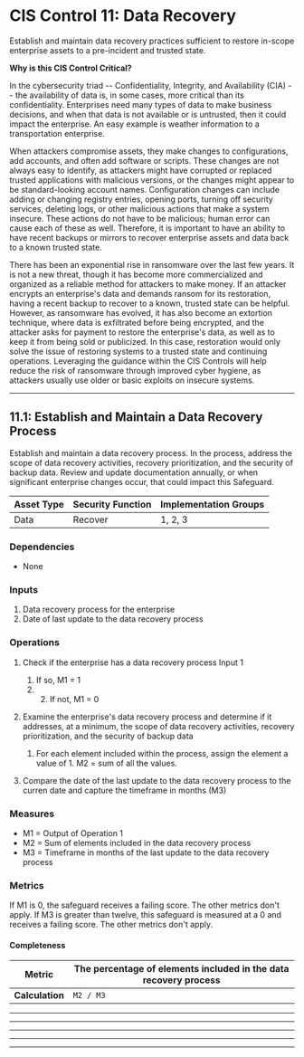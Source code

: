# CIS Control 11: Data Recovery

Establish and maintain data recovery practices sufficient to restore
in-scope enterprise assets to a pre-incident and trusted state.

**Why is this CIS Control Critical?**

In the cybersecurity triad -- Confidentiality, Integrity, and
Availability (CIA) -- the availability of data is, in some cases, more
critical than its confidentiality. Enterprises need many types of data
to make business decisions, and when that data is not available or is
untrusted, then it could impact the enterprise. An easy example is
weather information to a transportation enterprise.

When attackers compromise assets, they make changes to configurations,
add accounts, and often add software or scripts. These changes are not
always easy to identify, as attackers might have corrupted or replaced
trusted applications with malicious versions, or the changes might
appear to be standard-looking account names. Configuration changes can
include adding or changing registry entries, opening ports, turning off
security services, deleting logs, or other malicious actions that make a
system insecure. These actions do not have to be malicious; human error
can cause each of these as well. Therefore, it is important to have an
ability to have recent backups or mirrors to recover enterprise assets
and data back to a known trusted state.

There has been an exponential rise in ransomware over the last few
years. It is not a new threat, though it has become more commercialized
and organized as a reliable method for attackers to make money. If an
attacker encrypts an enterprise's data and demands ransom for its
restoration, having a recent backup to recover to a known, trusted state
can be helpful. However, as ransomware has evolved, it has also become
an extortion technique, where data is exfiltrated before being
encrypted, and the attacker asks for payment to restore the enterprise's
data, as well as to keep it from being sold or publicized. In this case,
restoration would only solve the issue of restoring systems to a trusted
state and continuing operations. Leveraging the guidance within the CIS
Controls will help reduce the risk of ransomware through improved cyber
hygiene, as attackers usually use older or basic exploits on insecure
systems.

--------------------------------------------------------------------------

## 11.1: Establish and Maintain a Data Recovery Process 

Establish and maintain a data recovery process. In the process, address
the scope of data recovery activities, recovery prioritization, and the
security of backup data. Review and update documentation annually, or
when significant enterprise changes occur, that could impact this
Safeguard.

| Asset Type   | Security Function   | Implementation Groups |
| ------------ | ------------------- | --------------------- |
| Data         | Recover             | 1, 2, 3               |

### Dependencies

-   None

### Inputs

1.  Data recovery process for the enterprise
2.  Date of last update to the data recovery process

### Operations

1. Check if the enterprise has a data recovery process Input 1

    1.  If so, M1 = 1
    2.  2.  If not, M1 = 0

2. Examine the enterprise\'s data recovery process and determine if it addresses, at a minimum, the scope of data recovery activities, recovery prioritization, and the security of backup data

    1.  For each element included within the process, assign the element a value of 1. M2 = sum of all the values.

3.  Compare the date of the last update to the data recovery process to the curren date and capture the timeframe in months (M3)

### Measures

-   M1 = Output of Operation 1
-   M2 = Sum of elements included in the data recovery process
-   M3 = Timeframe in months of the last update to the data recovery process

### Metrics

If M1 is 0, the safeguard receives a failing score. The other metrics
don\'t apply. If M3 is greater than twelve, this safeguard is measured
at a 0 and receives a failing score. The other metrics don\'t apply.

#### Completeness 

| **Metric**      | The percentage of elements included in the data recovery process |
|-----------------|---------------------------------------------------------------|
| **Calculation** | `M2 / M3`                                              |

--------------------------------------------------------------------------
--------------------------------------------------------------------------
--------------------------------------------------------------------------
--------------------------------------------------------------------------
--------------------------------------------------------------------------
